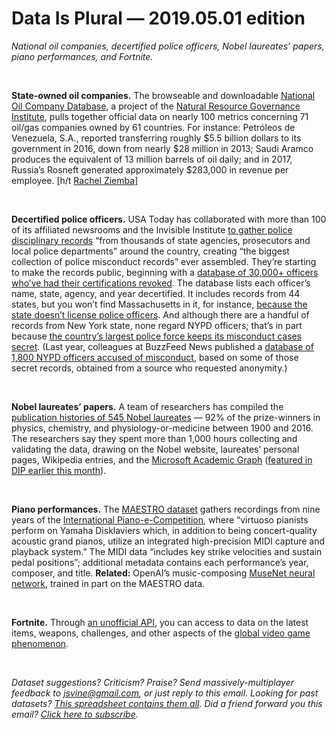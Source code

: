 Data Is Plural — 2019.05.01 edition
===================================

*National oil companies, decertified police officers, Nobel laureates’ papers, piano performances, and Fortnite.*

&nbsp;

**State-owned oil companies.** The browseable and downloadable [National Oil Company Database](https://www.nationaloilcompanydata.org/), a project of the [Natural Resource Governance Institute](https://resourcegovernance.org/), pulls together official data on nearly 100 metrics concerning 71 oil/gas companies owned by 61 countries. For instance: Petróleos de Venezuela, S.A., reported transferring roughly $5.5 billion dollars to its government in 2016, down from nearly $28 million in 2013; Saudi Aramco produces the equivalent of 13 million barrels of oil daily; and in 2017, Russia’s Rosneft generated approximately $283,000 in revenue per employee. [h/t [Rachel Ziemba](https://twitter.com/reziemba/status/1121392285634179072)]

&nbsp;

**Decertified police officers.** USA Today has collaborated with more than 100 of its affiliated newsrooms and the Invisible Institute [to gather police disciplinary records](https://www.usatoday.com/in-depth/news/investigations/2019/04/24/usa-today-revealing-misconduct-records-police-cops/3223984002/) “from thousands of state agencies, prosecutors and local police departments” around the country, creating “the biggest collection of police misconduct records” ever assembled. They’re starting to make the records public, beginning with a [database of 30,000+ officers who’ve had their certifications revoked](https://www.usatoday.com/in-depth/news/investigations/2019/04/24/biggest-collection-police-accountability-records-ever-assembled/2299127002/). The database lists each officer’s name, state, agency, and year decertified. It includes records from 44 states, but you won’t find Massachusetts in it, for instance, [because the state doesn’t license police officers](https://twitter.com/TWallack/status/1121375082474029056). And although there are a handful of records from New York state, none regard NYPD officers; that’s in part because [the country’s largest police force keeps its misconduct cases secret](https://www.buzzfeednews.com/article/kendalltaggart/secret-nypd-files-hundreds-of-officers-committed-serious). (Last year, colleagues at BuzzFeed News published a [database of 1,800 NYPD officers accused of misconduct](https://www.buzzfeednews.com/article/kendalltaggart/nypd-police-misconduct-database), based on some of those secret records, obtained from a source who requested anonymity.)

&nbsp;

**Nobel laureates’ papers.** A team of researchers has compiled the [publication histories of 545 Nobel laureates](https://dataverse.harvard.edu/dataset.xhtml?persistentId=doi:10.7910/DVN/6NJ5RN) — 92% of the prize-winners in physics, chemistry, and physiology-or-medicine between 1900 and 2016. The researchers say they spent more than 1,000 hours collecting and validating the data, drawing on the Nobel website, laureates’ personal pages, Wikipedia entries, and the [Microsoft Academic Graph](https://www.microsoft.com/en-us/research/project/microsoft-academic-graph/?from=http%3A%2F%2Fresearch.microsoft.com%2Fen-us%2Fprojects%2Fmag%2F) ([featured in DIP earlier this month](https://tinyletter.com/data-is-plural/letters/data-is-plural-2019-04-17-edition)).

&nbsp;

**Piano performances.** The [MAESTRO dataset](https://magenta.tensorflow.org/datasets/maestro) gathers recordings from nine years of the [International Piano-e-Competition](http://piano-e-competition.com/), where “virtuoso pianists perform on Yamaha Disklaviers which, in addition to being concert-quality acoustic grand pianos, utilize an integrated high-precision MIDI capture and playback system.” The MIDI data “includes key strike velocities and sustain pedal positions”; additional metadata contains each performance’s year, composer, and title. **Related:** OpenAI’s music-composing [MuseNet neural network](https://openai.com/blog/musenet/), trained in part on the MAESTRO data.

&nbsp;

**Fortnite.** Through [an unofficial API](https://fortniteapi.com), you can access to data on the latest items, weapons, challenges, and other aspects of the [global video game phenomenon](https://www.polygon.com/fortnite-battle-royale/2018/3/30/17177068/why-is-fortnite-popular).

&nbsp;

*Dataset suggestions? Criticism? Praise? Send massively-multiplayer feedback to <jsvine@gmail.com>, or just reply to this email. Looking for past datasets? [This spreadsheet contains them all](https://docs.google.com/spreadsheets/d/1wZhPLMCHKJvwOkP4juclhjFgqIY8fQFMemwKL2c64vk). Did a friend forward you this email? [Click here to subscribe](https://tinyletter.com/data-is-plural).*